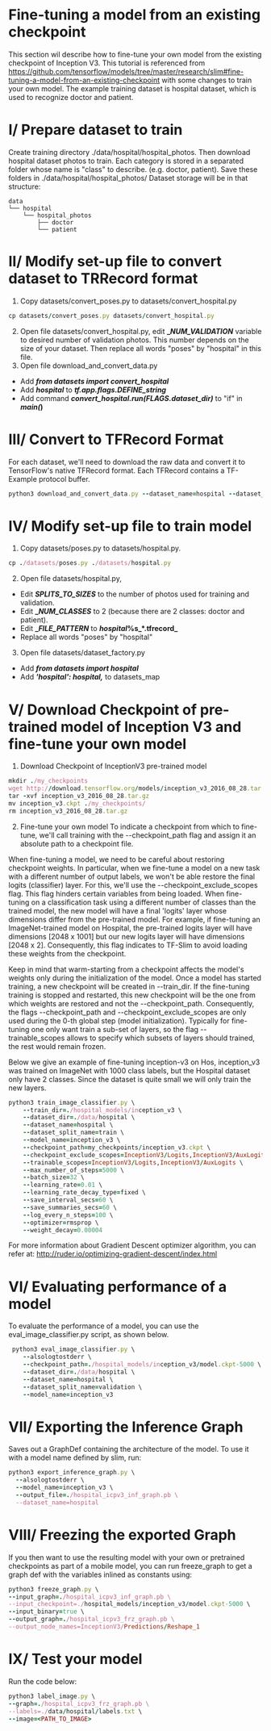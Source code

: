 # Fine-tuning a model from an existing checkpoint
This section wil describe how to fine-tune your own model from the existing checkpoint of Inception V3. This tutorial is referenced 
from https://github.com/tensorflow/models/tree/master/research/slim#fine-tuning-a-model-from-an-existing-checkpoint with some changes
to train your own model.
The example training dataset is hospital dataset, which is used to recognize doctor and patient.

# I/ Prepare dataset to train
Create training directory ./data/hospital/hospital_photos. Then download hospital dataset photos to train. Each category is stored in a separated folder whose name is "class" to describe. (e.g. doctor, patient).
Save these folders in ./data/hospital/hospital_photos/
Dataset storage will be in that structure:
```
data
└── hospital
    └── hospital_photos
        ├── doctor
        └── patient
```

# II/ Modify set-up file to convert dataset to TRRecord format
1. Copy datasets/convert_poses.py to datasets/convert_hospital.py
```ruby
cp datasets/convert_poses.py datasets/convert_hospital.py
```
2. Open file datasets/convert_hospital.py, edit **__NUM_VALIDATION_** variable to desired number of validation photos.
This number depends on the size of your dataset. Then replace all words "poses" by "hospital" in this file.
3. Open file download_and_convert_data.py
- Add **_from datasets import convert_hospital_**
- Add **_hospital_** to **_tf.app.flags.DEFINE_string_**
- Add command **_convert_hospital.run(FLAGS.dataset_dir)_** to "if" in **_main(_)**

# III/ Convert to TFRecord Format
For each dataset, we'll need to download the raw data and convert it to TensorFlow's native TFRecord format. Each TFRecord contains a TF-Example protocol buffer.
```ruby
python3 download_and_convert_data.py --dataset_name=hospital --dataset_dir=./data/hospital
```
# IV/ Modify set-up file to train model
1. Copy datasets/poses.py to datasets/hospital.py.
```ruby
cp ./datasets/poses.py ./datasets/hospital.py
```
2. Open file datasets/hospital.py, 
- Edit **_SPLITS_TO_SIZES_** to the number of photos used for training and validation.
- Edit **__NUM_CLASSES_** to 2 (because there are 2 classes: doctor and patient). 
- Edit **__FILE_PATTERN_** to **_hospital_%s_*.tfrecord_**
- Replace all words "poses" by "hospital"
3. Open file datasets/dataset_factory.py
- Add **_from datasets import hospital_**
- Add **_'hospital': hospital,_** to datasets_map

# V/ Download Checkpoint of pre-trained model of Inception V3 and fine-tune your own model
1. Download Checkpoint of InceptionV3 pre-trained model
```ruby
mkdir ./my_checkpoints
wget http://download.tensorflow.org/models/inception_v3_2016_08_28.tar.gz
tar -xvf inception_v3_2016_08_28.tar.gz
mv inception_v3.ckpt ./my_checkpoints/
rm inception_v3_2016_08_28.tar.gz
```
2. Fine-tune your own model
To indicate a checkpoint from which to fine-tune, we'll call training with the --checkpoint_path flag and assign it an absolute path to a checkpoint file.

When fine-tuning a model, we need to be careful about restoring checkpoint weights. In particular, when we fine-tune a model on a new task with a different number of output labels, we won't be able restore the final logits (classifier) layer. For this, we'll use the --checkpoint_exclude_scopes flag. This flag hinders certain variables from being loaded. When fine-tuning on a classification task using a different number of classes than the trained model, the new model will have a final 'logits' layer whose dimensions differ from the pre-trained model. For example, if fine-tuning an ImageNet-trained model on Hospital, the pre-trained logits layer will have dimensions [2048 x 1001] but our new logits layer will have dimensions [2048 x 2]. Consequently, this flag indicates to TF-Slim to avoid loading these weights from the checkpoint.

Keep in mind that warm-starting from a checkpoint affects the model's weights only during the initialization of the model. Once a model has started training, a new checkpoint will be created in --train_dir. If the fine-tuning training is stopped and restarted, this new checkpoint will be the one from which weights are restored and not the --checkpoint_path. Consequently, the flags --checkpoint_path and --checkpoint_exclude_scopes are only used during the 0-th global step (model initialization). Typically for fine-tuning one only want train a sub-set of layers, so the flag --trainable_scopes allows to specify which subsets of layers should trained, the rest would remain frozen.

Below we give an example of fine-tuning inception-v3 on Hos, inception_v3 was trained on ImageNet with 1000 class labels, but the Hospital dataset only have 2 classes. Since the dataset is quite small we will only train the new layers.
```ruby
python3 train_image_classifier.py \
    --train_dir=./hospital_models/inception_v3 \
    --dataset_dir=./data/hospital \
    --dataset_name=hospital \
    --dataset_split_name=train \
    --model_name=inception_v3 \
    --checkpoint_path=my_checkpoints/inception_v3.ckpt \
    --checkpoint_exclude_scopes=InceptionV3/Logits,InceptionV3/AuxLogits \
    --trainable_scopes=InceptionV3/Logits,InceptionV3/AuxLogits \
    --max_number_of_steps=5000 \
    --batch_size=32 \
    --learning_rate=0.01 \
    --learning_rate_decay_type=fixed \
    --save_interval_secs=60 \
    --save_summaries_secs=60 \
    --log_every_n_steps=100 \
    --optimizer=rmsprop \
    --weight_decay=0.00004
```
For more information about Gradient Descent optimizer algorithm, you can refer at: http://ruder.io/optimizing-gradient-descent/index.html

# VI/ Evaluating performance of a model
To evaluate the performance of a model, you can use the eval_image_classifier.py script, as shown below.
```ruby
 python3 eval_image_classifier.py \
    --alsologtostderr \
    --checkpoint_path=./hospital_models/inception_v3/model.ckpt-5000 \
    --dataset_dir=./data/hospital \
    --dataset_name=hospital \
    --dataset_split_name=validation \
    --model_name=inception_v3
```
# VII/ Exporting the Inference Graph
Saves out a GraphDef containing the architecture of the model.
To use it with a model name defined by slim, run:
```ruby
python3 export_inference_graph.py \
  --alsologtostderr \
  --model_name=inception_v3 \
  --output_file=./hospital_icpv3_inf_graph.pb \
  --dataset_name=hospital
```
# VIII/ Freezing the exported Graph
  If you then want to use the resulting model with your own or pretrained checkpoints as part of a mobile model, you can run freeze_graph to get a graph def with the variables inlined as constants using:
  ```ruby
  python3 freeze_graph.py \
  --input_graph=./hospital_icpv3_inf_graph.pb \
  --input_checkpoint=./hospital_models/inception_v3/model.ckpt-5000 \
  --input_binary=true \
  --output_graph=./hospital_icpv3_frz_graph.pb \
  --output_node_names=InceptionV3/Predictions/Reshape_1
  ```
# IX/ Test your model
Run the code below:
```ruby
python3 label_image.py \
--graph=./hospital_icpv3_frz_graph.pb \
--labels=./data/hospital/labels.txt \
--image=<PATH_TO_IMAGE>
```
 

